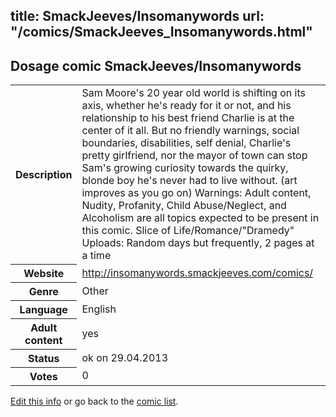 title: SmackJeeves/Insomanywords
url: "/comics/SmackJeeves_Insomanywords.html"
---
Dosage comic SmackJeeves/Insomanywords
-----------------------------------------

<p id="msg"></p>
<script type="text/javascript">
if (window.location.search === '?edit_info_mail=sent_ok') {
  var elem = document.getElementById("msg");
  elem.innerHTML = 'Edited information sucessfully sent.';
  elem.className = 'ok';
}
</script>
<table class="comicinfo">
<tr>
<th>Description</th><td>Sam Moore's 20 year old world is shifting on its axis, whether he's ready for it or not, and his relationship to his best friend Charlie is at the center of it all. But no friendly warnings, social boundaries, disabilities, self denial, Charlie's pretty girlfriend, nor the mayor of town can stop Sam's growing curiosity towards the quirky, blonde boy he's never had to live without. (art improves as you go on) Warnings: Adult content, Nudity, Profanity, Child Abuse/Neglect, and Alcoholism are all topics expected to be present in this comic. Slice of Life/Romance/&quot;Dramedy&quot; Uploads: Random days but frequently, 2 pages at a time</td>
</tr>
<tr>
<th>Website</th><td><a href="http://insomanywords.smackjeeves.com/comics/">http://insomanywords.smackjeeves.com/comics/</a></td>
</tr>
<tr>
<th>Genre</th><td>Other</td>
</tr>
<tr>
<th>Language</th><td>English</td>
</tr>
<tr>
<th>Adult content</th><td>yes</td>
</tr>
<tr>
<th>Status</th><td>ok on 29.04.2013</td>
</tr>
<tr>
<th>Votes</th><td>0</td>
</tr>
</table>

[Edit this info](SmackJeeves_Insomanywords_edit.html) or go back to the [comic list](../comic-index.html).
